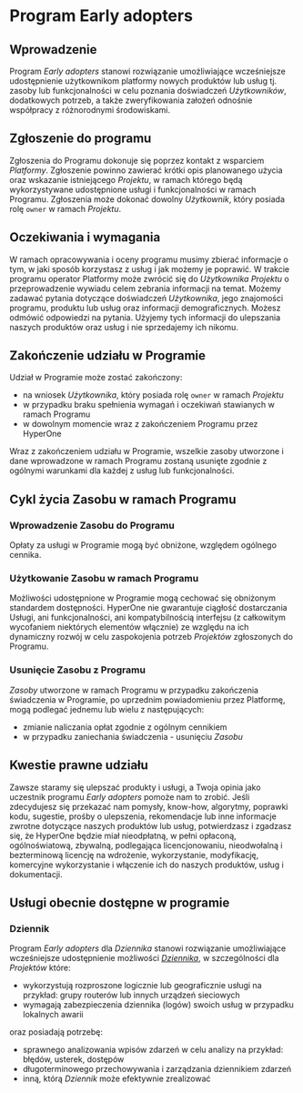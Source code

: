# Program Early adopters

## Wprowadzenie

Program *Early adopters* stanowi rozwiązanie umożliwiające wcześniejsze udostępnienie użytkownikom platformy nowych produktów lub usług tj. zasoby lub funkcjonalności w celu poznania doświadczeń *Użytkowników*, dodatkowych potrzeb, a także zweryfikowania założeń odnośnie współpracy z różnorodnymi środowiskami.

## Zgłoszenie do programu

Zgłoszenia do Programu dokonuje się poprzez kontakt z wsparciem *Platformy*. Zgłoszenie powinno zawierać krótki opis planowanego użycia oraz wskazanie istniejącego *Projektu*, w ramach którego będą wykorzystywane udostępnione usługi i funkcjonalności w ramach Programu. Zgłoszenia może dokonać dowolny *Użytkownik*, który posiada rolę ```owner``` w ramach *Projektu*.

## Oczekiwania i wymagania

W ramach opracowywania i oceny programu musimy zbierać informacje o tym, w jaki sposób korzystasz z usług i jak możemy je poprawić. W trakcie programu operator Platformy może zwrócić się do *Użytkownika* *Projektu* o przeprowadzenie wywiadu celem zebrania informacji na temat. Możemy zadawać pytania dotyczące doświadczeń *Użytkownika*, jego znajomości programu, produktu lub usług oraz informacji demograficznych. Możesz odmówić odpowiedzi na pytania. Użyjemy tych informacji do ulepszania naszych produktów oraz usług i nie sprzedajemy ich nikomu.

## Zakończenie udziału w Programie

Udział w Programie może zostać zakończony:

 * na wniosek *Użytkownika*, który posiada rolę ```owner``` w ramach *Projektu*
 * w przypadku braku spełnienia wymagań i oczekiwań stawianych w ramach Programu
 * w dowolnym momencie wraz z zakończeniem Programu przez HyperOne

Wraz z zakończeniem udziału w Programie, wszelkie zasoby utworzone i dane wprowadzone w ramach Programu zostaną usunięte zgodnie z ogólnymi warunkami dla każdej z usług lub funkcjonalności. 

## Cykl życia Zasobu w ramach Programu 

### Wprowadzenie Zasobu do Programu

Opłaty za usługi w Programie mogą być obniżone, względem ogólnego cennika.

### Użytkowanie Zasobu w ramach Programu

Możliwości udostępnione w Programie mogą cechować się obniżonym standardem dostępności. HyperOne nie gwarantuje ciągłość dostarczania Usługi, ani funkcjonalności, ani kompatybilnością interfejsu (z całkowitym wycofaniem niektórych elementów włącznie) ze względu na ich dynamiczny rozwój w celu zaspokojenia potrzeb *Projektów* zgłoszonych do Programu.

### Usunięcie Zasobu z Programu

*Zasoby* utworzone w ramach Programu w przypadku zakończenia świadczenia w Programie, po uprzednim powiadomieniu przez Platformę, mogą podlegać jednemu lub wielu z następujących:

 * zmianie naliczania opłat zgodnie z ogólnym cennikiem
 * w przypadku zaniechania świadczenia - usunięciu *Zasobu*

## Kwestie prawne udziału

Zawsze staramy się ulepszać produkty i usługi, a Twoja opinia jako uczestnik programu *Early adopters* pomoże nam to zrobić. Jeśli zdecydujesz się przekazać nam pomysły, know-how, algorytmy, poprawki kodu, sugestie, prośby o ulepszenia, rekomendacje lub inne informacje zwrotne dotyczące naszych produktów lub usług, potwierdzasz i zgadzasz się, że HyperOne będzie miał nieodpłatną, w pełni opłaconą, ogólnoświatową, zbywalną, podlegająca licencjonowaniu, nieodwołalną i bezterminową licencję na wdrożenie, wykorzystanie, modyfikację, komercyjne wykorzystanie i włączenie ich do naszych produktów, usług i dokumentacji.

## Usługi obecnie dostępne w programie

### Dziennik

Program *Early adopters* dla *Dziennika* stanowi rozwiązanie umożliwiające wcześniejsze udostępnienie możliwości *[Dziennika](/resource/storage/log-archive.md)*, w szczególności dla *Projektów* które:

 * wykorzystują rozproszone logicznie lub geograficznie usługi na przykład: grupy routerów lub innych urządzeń sieciowych
 * wymagają zabezpieczenia dziennika (logów) swoich usług w przypadku lokalnych awarii

oraz posiadają potrzebę:

 * sprawnego analizowania wpisów zdarzeń w celu analizy na przykład: błędów, usterek, dostępów
 * długoterminowego przechowywania i zarządzania dziennikiem zdarzeń
 * inną, którą *Dziennik* może efektywnie zrealizować